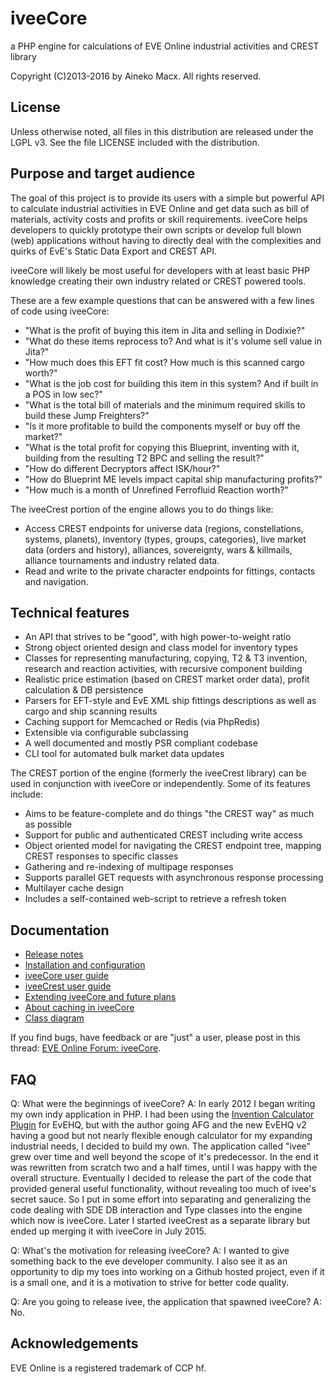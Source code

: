 # iveeCore
a PHP engine for calculations of EVE Online industrial activities and CREST library

Copyright (C)2013-2016 by Aineko Macx.
All rights reserved.


## License
Unless otherwise noted, all files in this distribution are released under the LGPL v3.
See the file LICENSE included with the distribution.


## Purpose and target audience
The goal of this project is to provide its users with a simple but powerful API to calculate industrial activities in EVE Online and get data such as bill of materials, activity costs and profits or skill requirements. iveeCore helps developers to quickly prototype their own scripts or develop full blown (web) applications without having to directly deal with the complexities and quirks of EvE's Static Data Export and CREST API.

iveeCore will likely be most useful for developers with at least basic PHP knowledge creating their own industry related or CREST powered tools.

These are a few example questions that can be answered with a few lines of code using iveeCore:
- "What is the profit of buying this item in Jita and selling in Dodixie?"
- "What do these items reprocess to? And what is it's volume sell value in Jita?"
- "How much does this EFT fit cost? How much is this scanned cargo worth?"
- "What is the job cost for building this item in this system? And if built in a POS in low sec?"
- "What is the total bill of materials and the minimum required skills to build these Jump Freighters?"
- "Is it more profitable to build the components myself or buy off the market?"
- "What is the total profit for copying this Blueprint, inventing with it, building from the resulting T2 BPC and selling the result?"
- "How do different Decryptors affect ISK/hour?"
- "How do Blueprint ME levels impact capital ship manufacturing profits?"
- "How much is a month of Unrefined Ferrofluid Reaction worth?"

The iveeCrest portion of the engine allows you to do things like:
- Access CREST endpoints for universe data (regions, constellations, systems, planets), inventory (types, groups, categories), live market data (orders and history), alliances, sovereignty, wars & killmails, alliance tournaments and industry related data.
- Read and write to the private character endpoints for fittings, contacts and navigation.


## Technical features
- An API that strives to be "good", with high power-to-weight ratio
- Strong object oriented design and class model for inventory types
- Classes for representing manufacturing, copying, T2 & T3 invention, research and reaction activities, with recursive component building
- Realistic price estimation (based on CREST market order data), profit calculation & DB persistence
- Parsers for EFT-style and EvE XML ship fittings descriptions as well as cargo and ship scanning results
- Caching support for Memcached or Redis (via PhpRedis)
- Extensible via configurable subclassing
- A well documented and mostly PSR compliant codebase
- CLI tool for automated bulk market data updates

The CREST portion of the engine (formerly the iveeCrest library) can be used in conjunction with iveeCore or independently. Some of its features include:
- Aims to be feature-complete and do things "the CREST way" as much as possible
- Support for public and authenticated CREST including write access
- Object oriented model for navigating the CREST endpoint tree, mapping CREST responses to specific classes
- Gathering and re-indexing of multipage responses
- Supports parallel GET requests with asynchronous response processing
- Multilayer cache design
- Includes a self-contained web-script to retrieve a refresh token


## Documentation
- [Release notes](https://github.com/aineko-m/iveeCore/blob/master/RELEASENOTES.md)
- [Installation and configuration](https://github.com/aineko-m/iveeCore/blob/master/doc/installAndConfig.md)
- [iveeCore user guide](https://github.com/aineko-m/iveeCore/blob/master/doc/iveeCore.md)
- [iveeCrest user guide](https://github.com/aineko-m/iveeCore/blob/master/doc/iveeCrest.md)
- [Extending iveeCore and future plans](https://github.com/aineko-m/iveeCore/blob/master/doc/extending.md)
- [About caching in iveeCore](https://github.com/aineko-m/iveeCore/blob/master/doc/caching.md)
- [Class diagram](https://github.com/aineko-m/iveeCore/raw/master/doc/iveeCore_class_diagram.pdf)


If you find bugs, have feedback or are "just" a user, please post in this thread: [EVE Online Forum: iveeCore](https://forums.eveonline.com/default.aspx?g=posts&t=292458).


## FAQ
Q: What were the beginnings of iveeCore?
A: In early 2012 I began writing my own indy application in PHP. I had been using the [Invention Calculator Plugin](http://oldforums.eveonline.com/?a=topic&threadID=1223530) for EvEHQ, but with the author going AFG and the new EvEHQ v2 having a good but not nearly flexible enough calculator for my expanding industrial needs, I decided to build my own. The application called "ivee" grew over time and well beyond the scope of it's predecessor. In the end it was rewritten from scratch two and a half times, until I was happy with the overall structure.
Eventually I decided to release the part of the code that provided general useful functionality, without revealing too much of ivee's secret sauce. So I put in some effort into separating and generalizing the code dealing with SDE DB interaction and Type classes into the engine which now is iveeCore.
Later I started iveeCrest as a separate library but ended up merging it with iveeCore in July 2015.

Q: What's the motivation for releasing iveeCore?
A: I wanted to give something back to the eve developer community. I also see it as an opportunity to dip my toes into working on a Github hosted project, even if it is a small one, and it is a motivation to strive for better code quality.

Q: Are you going to release ivee, the application that spawned iveeCore?
A: No.


## Acknowledgements
EVE Online is a registered trademark of CCP hf.

